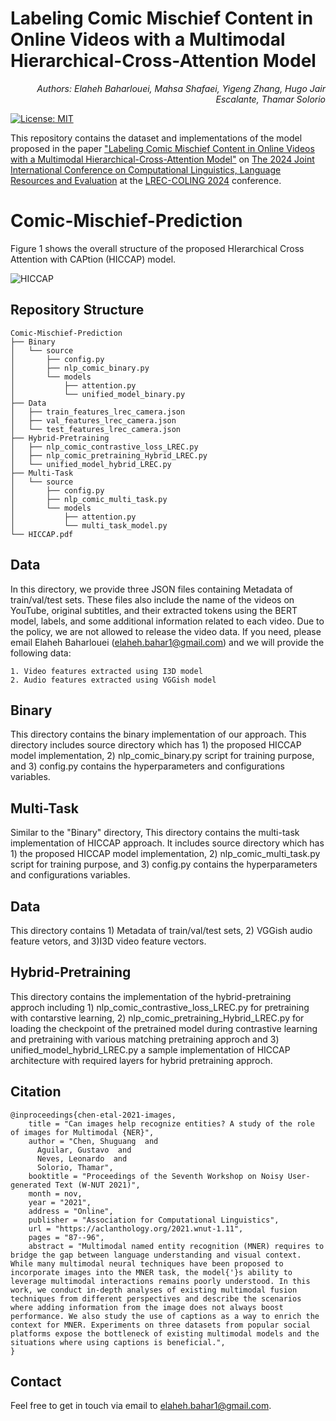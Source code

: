 # Labeling Comic Mischief Content in Online Videos with a Multimodal Hierarchical-Cross-Attention Model
<p align="right"><i>Authors: Elaheh Baharlouei, Mahsa Shafaei, Yigeng Zhang, Hugo Jair Escalante, Thamar Solorio </i></p> 

[![License: MIT](https://img.shields.io/badge/License-MIT-yellow.svg)](https://opensource.org/licenses/MIT) 

This repository contains the dataset and implementations of the model proposed in the paper ["Labeling Comic Mischief Content in Online Videos with a Multimodal Hierarchical-Cross-Attention Model"]() on [The 2024 Joint International Conference on Computational Linguistics, Language Resources and Evaluation](https://lrec-coling-2024.org/) at the [LREC-COLING 2024](https://lrec-coling-2024.org/) conference.

# Comic-Mischief-Prediction
Figure 1 shows the overall structure of the proposed HIerarchical Cross Attention with CAPtion (HICCAP) model. 

![HICCAP](https://github.com/user-attachments/assets/c1b725aa-7ca7-4ab7-b579-7d46d550c3ec)

## Repository Structure
```
Comic-Mischief-Prediction
├── Binary
│   └── source
│       ├── config.py
│       ├── nlp_comic_binary.py
│       └── models
│           ├── attention.py
│           └── unified_model_binary.py
├── Data
│   ├── train_features_lrec_camera.json
│   ├── val_features_lrec_camera.json
│   └── test_features_lrec_camera.json
├── Hybrid-Pretraining
│   ├── nlp_comic_contrastive_loss_LREC.py
│   ├── nlp_comic_pretraining_Hybrid_LREC.py
│   └── unified_model_hybrid_LREC.py
├── Multi-Task
│   └── source
│       ├── config.py
│       ├── nlp_comic_multi_task.py
│       └── models
│           ├── attention.py
│           └── multi_task_model.py
└── HICCAP.pdf
```

## Data
In this directory, we provide three JSON files containing Metadata of train/val/test sets. These files also include the name of the videos on YouTube, original subtitles, and their extracted tokens using the BERT model, labels, and some additional information related to each video.
Due to the policy, we are not allowed to release the video data. If you need, please email Elaheh Baharlouei ([elaheh.bahar1@gmail.com](elaheh.bahar1@gmail.com)) and we will provide the following data:

```
1. Video features extracted using I3D model
2. Audio features extracted using VGGish model
```

## Binary
This directory contains the binary implementation of our approach. This directory includes source directory which has 1) the proposed HICCAP model implementation, 2) nlp_comic_binary.py script for training purpose, and 3) config.py contains the hyperparameters and configurations variables.  

## Multi-Task
Similar to the "Binary" directory, This directory contains the multi-task implementation of HICCAP approach. It includes source directory which has 1) the proposed HICCAP model implementation, 2) nlp_comic_multi_task.py script for training purpose, and 3) config.py contains the hyperparameters and configurations variables.  


## Data
This directory contains 1) Metadata of train/val/test sets, 2) VGGish audio feature vetors, and 3)I3D video feature vectors. 


## Hybrid-Pretraining
This directory contains the implementation of the hybrid-pretraining approch including 1) nlp_comic_contrastive_loss_LREC.py for pretraining with contarstive learning, 2) nlp_comic_pretraining_Hybrid_LREC.py for loading the checkpoint of the pretrained model during contrastive learning and pretraining with various matching pretraining approch and 3) unified_model_hybrid_LREC.py a sample implementation of HICCAP architecture with required layers for hybrid pretraining approch. 


## Citation
```
@inproceedings{chen-etal-2021-images,
    title = "Can images help recognize entities? A study of the role of images for Multimodal {NER}",
    author = "Chen, Shuguang  and
      Aguilar, Gustavo  and
      Neves, Leonardo  and
      Solorio, Thamar",
    booktitle = "Proceedings of the Seventh Workshop on Noisy User-generated Text (W-NUT 2021)",
    month = nov,
    year = "2021",
    address = "Online",
    publisher = "Association for Computational Linguistics",
    url = "https://aclanthology.org/2021.wnut-1.11",
    pages = "87--96",
    abstract = "Multimodal named entity recognition (MNER) requires to bridge the gap between language understanding and visual context. While many multimodal neural techniques have been proposed to incorporate images into the MNER task, the model{'}s ability to leverage multimodal interactions remains poorly understood. In this work, we conduct in-depth analyses of existing multimodal fusion techniques from different perspectives and describe the scenarios where adding information from the image does not always boost performance. We also study the use of captions as a way to enrich the context for MNER. Experiments on three datasets from popular social platforms expose the bottleneck of existing multimodal models and the situations where using captions is beneficial.",
}
```

## Contact
Feel free to get in touch via email to elaheh.bahar1@gmail.com.
